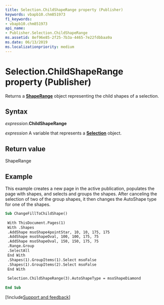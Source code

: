 ```yaml
---
title: Selection.ChildShapeRange property (Publisher)
keywords: vbapb10.chm851973
f1_keywords:
- vbapb10.chm851973
api_name:
- Publisher.Selection.ChildShapeRange
ms.assetid: 8ef96e85-2f25-7b3a-4465-7e22fdbbaa9a
ms.date: 06/13/2019
ms.localizationpriority: medium
---
```



# Selection.ChildShapeRange property (Publisher)

Returns a **[ShapeRange](Publisher.ShapeRange.md)** object representing the child shapes of a selection.


## Syntax

_expression_.**ChildShapeRange**

_expression_ A variable that represents a **[Selection](Publisher.Selection.md)** object.


## Return value

ShapeRange


## Example

This example creates a new page in the active publication, populates the page with shapes, and selects and groups the shapes. After canceling the selection of two of the group shapes, it then changes the AutoShape type for one of the shapes.

```vb
Sub ChangeFillToChildShape() 
 
 With ThisDocument.Pages(1) 
 With .Shapes 
 .AddShape msoShape4pointStar, 10, 10, 175, 175 
 .AddShape msoShapeOval, 100, 100, 175, 75 
 .AddShape msoShapeOval, 150, 150, 175, 75 
 .Range.Group 
 .SelectAll 
 End With 
 .Shapes(1).GroupItems(1).Select msoFalse 
 .Shapes(1).GroupItems(2).Select msoFalse 
 End With 
 
 Selection.ChildShapeRange(3).AutoShapeType = msoShapeDiamond 
 
End Sub
```

[!include[Support and feedback](~/includes/feedback-boilerplate.md)]